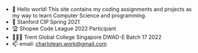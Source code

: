 - 👋 Hello world! This site contains my coding assignments and projects as my way to learn Computer Science and programming.
- 🌱 Stanford CIP Spring 2021
- 🏆 Shopee Code League 2022 Participant
- 👩🏻‍💻 Trent Global College Singapore DWAD-E Batch 17 2022
- 📫 email: charlotean.work@gmail.com

<!---
charlotean/charlotean is a ✨ special ✨ repository because its `README.md` (this file) appears on your GitHub profile.
You can click the Preview link to take a look at your changes.
--->
